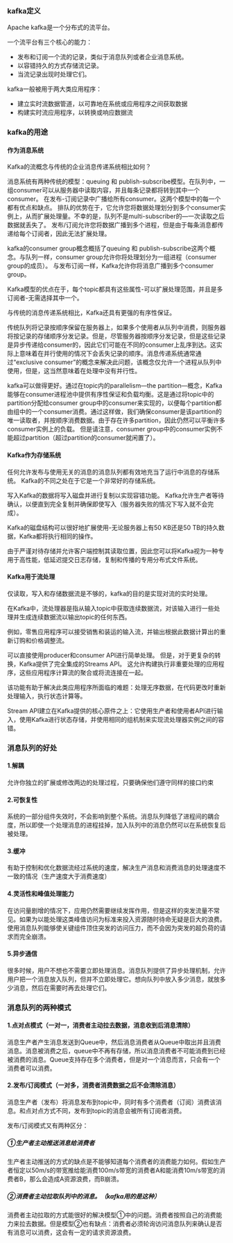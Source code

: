 ### kafka定义
Apache kafka是一个分布式的流平台。

一个流平台有三个核心的能力：
- 发布和订阅一个流的记录，类似于消息队列或者企业消息系统。
- 以容错持久的方式存储流记录。
- 当流记录出现时处理它们。

kafka一般被用于两大类应用程序：
- 建立实时流数据管道，以可靠地在系统或应用程序之间获取数据
- 构建实时流应用程序，以转换或响应数据流

### kafka的用途
#### 作为消息系统
Kafka的流概念与传统的企业消息传递系统相比如何？

消息系统有两种传统的模型：queuing 和 publish-subscribe模型。在队列中，一组consumer可以从服务器中读取内容，并且每条记录都将转到其中一个consumer。 在发布-订阅记录中广播给所有consumer。这两个模型中的每一个都有优点和缺点。 排队的优势在于，它允许您将数据处理划分到多个consumer实例上，从而扩展处理量。不幸的是，队列不是multi-subscriber的—一次读取之后数据就丢失了。 发布\/订阅允许您将数据广播到多个进程，但是由于每条消息都传递给每个订阅者，因此无法扩展处理。

kafka的consumer group概念概括了queuing 和 publish-subscribe这两个概念。与队列一样，consumer group允许你将处理划分为一组进程（consumer group的成员）。 与发布订阅一样，Kafka允许你将消息广播到多个consumer group。

Kafka模型的优点在于，每个topic都具有这些属性-可以扩展处理范围，并且是多订阅者-无需选择其中一个。

与传统的消息传递系统相比，Kafka还具有更强的有序性保证。

传统队列将记录按顺序保留在服务器上，如果多个使用者从队列中消费，则服务器将按记录的存储顺序分发记录。但是，尽管服务器按顺序分发记录，但是这些记录是异步传递给consumer的，因此它们可能在不同的consumer上乱序到达。这实际上意味着在并行使用的情况下会丢失记录的顺序。消息传递系统通常通过“exclusive consumer”的概念来解决此问题，该概念仅允许一个进程从队列中使用，但是，这当然意味着在处理中没有并行性。

kafka可以做得更好。通过在topic内的parallelism—the partition—概念，Kafka能够在consumer进程池中提供有序性保证和负载均衡。这是通过将topic中的partition分配给consumer group中的consumer来实现的，以便每个partition都由组中的一个consumer消费。通过这样做，我们确保consumer是该partition的唯一读取者，并按顺序消费数据。由于存在许多partition，因此仍然可以平衡许多consumer实例上的负载。 但是请注意，consumer group中的consumer实例不能超过partition（超过partition的consumer就闲置了）。

#### Kafka作为存储系统
任何允许发布与使用无关的消息的消息队列都有效地充当了运行中消息的存储系统。 Kafka的不同之处在于它是一个非常好的存储系统。

写入Kafka的数据将写入磁盘并进行复制以实现容错功能。 Kafka允许生产者等待确认，以便直到完全复制并确保即使写入（服务器失败的情况下写入就不会完成）。

Kafka的磁盘结构可以很好地扩展使用-无论服务器上有50 KB还是50 TB的持久数据，Kafka都将执行相同的操作。

由于严谨对待存储并允许客户端控制其读取位置，因此您可以将Kafka视为一种专用于高性能，低延迟提交日志存储，复制和传播的专用分布式文件系统。

#### Kafka用于流处理
仅读取，写入和存储数据流是不够的，kafka的目的是实现对流的实时处理。

在Kafka中，流处理器是指从输入topic中获取连续数据流，对该输入进行一些处理并生成连续数据流以输出topic的任何东西。

例如，零售应用程序可以接受销售和装运的输入流，并输出根据此数据计算出的重新订购和价格调整流。

可以直接使用producer和consumer API进行简单处理。 但是，对于更复杂的转换，Kafka提供了完全集成的Streams API。 这允许构建执行非重要处理的应用程序，这些应用程序计算流的聚合或将流连接在一起。

该功能有助于解决此类应用程序所面临的难题：处理无序数据，在代码更改时重新处理输入，执行状态计算等。

Stream API建立在Kafka提供的核心原件之上：它使用生产者和使用者API进行输入，使用Kafka进行状态存储，并使用相同的组机制来实现流处理器实例之间的容错。

### 消息队列的好处
#### 1.解耦
允许你独立的扩展或修改两边的处理过程，只要确保他们遵守同样的接口约束

#### 2.可恢复性
系统的一部分组件失效时，不会影响到整个系统。消息队列降低了进程间的耦合度，所以即使一个处理消息的进程挂掉，加入队列中的消息仍然可以在系统恢复后被处理。

#### 3.缓冲
有助于控制和优化数据流经过系统的速度，解决生产消息和消费消息的处理速度不一致的情况（生产速度大于消费速度）

#### 4.灵活性和峰值处理能力
在访问量剧增的情况下，应用仍然需要继续发挥作用，但是这样的突发流量不常见。如果为以能处理这类峰值访问为标准来投入资源随时待命无疑是巨大的浪费。使用消息队列能够使关键组件顶住突发的访问压力，而不会因为突发的超负荷的请求而完全崩溃。

#### 5.异步通信
很多时候，用户不想也不需要立即处理消息。消息队列提供了异步处理机制，允许用户把一个消息放入队列，但并不立即处理它。想向队列中放入多少消息，就放多少消息，然后在需要时再去处理它们。

### 消息队列的两种模式
#### 1.点对点模式（一对一，消费者主动拉去数据，消息收到后消息清除）
消息生产者产生消息发送到Queue中，然后消息消费者从Queue中取出并且消费消息。消息被消费之后，queue中不再有存储，所以消息消费者不可能消费到已经被消费的消息。Queue支持存在多个消费者，但是对一个消息而言，只会有一个消费者可以消费。

#### 2.发布/订阅模式（一对多，消费者消费数据之后不会清除消息）
消息生产者（发布）将消息发布到topic中，同时有多个消费者（订阅）消费该消息。和点对点方式不同，发布到topic的消息会被所有订阅者消费。

发布/订阅模式又有两种区分：

##### ①生产者主动推送消息给消费者
生产者主动推送的方式的缺点是不能够知道每个消费者的消费能力如何。假如生产者恒定以50m/s的带宽推给能消费100m/s带宽的消费者A和能消费10m/s带宽的消费者B，那么会造成A资源浪费，而B崩溃。

##### ②消费者主动拉取队列中的消息。（kafka用的是这种）
消费者主动拉取的方式能很好的解决模型①中的问题。消费者按照自己的消费能力来拉去数据。但是模型②也有缺点：消费者必须轮询访问消息队列来确认是否有消息可以消费，这会有一定的请求资源浪费。
